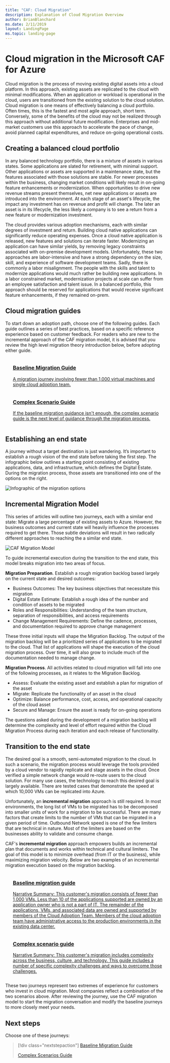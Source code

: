 ```yaml
---
title: "CAF: Cloud Migration"
description: Explanation of Cloud Migration Overview
author: BrianBlanchard
ms.date: 2/11/2019
layout: LandingPage
ms.topic: landing-page
---
```


# Cloud migration in the Microsoft CAF for Azure

Cloud migration is the process of moving existing digital assets into a cloud platform. In this approach, existing assets are replicated to the cloud with minimal modifications. When an application or workload is operational in the cloud, users are transitioned from the existing solution to the cloud solution. Cloud migration is one means of effectively balancing a cloud portfolio. Often times, this is the fastest and most agile approach, short term. Conversely, some of the benefits of the cloud may not be realized through this approach without additional future modification. Enterprises and mid-market customers use this approach to accelerate the pace of change, avoid planned capital expenditures, and reduce on-going operational costs.

## Creating a balanced cloud portfolio

In any balanced technology portfolio, there is a mixture of assets in various states. Some applications are slated for retirement, with minimal support. Other applications or assets are supported in a maintenance state, but the features associated with those solutions are stable. For newer processes within the business,  changing market conditions will likely result in on-going feature enhancements or modernization. When opportunities to drive new revenue streams present themselves, net new applications or assets are introduced into the environment. At each stage of an asset's lifecycle, the impact any investment has on revenue and profit will change. The later an asset is in its lifecycle, the less likely a company is to see a return from a new feature or modernization investment.

The cloud provides various adoption mechanisms, each with similar degrees of investment and return. Building cloud native applications can significantly reduce operating expenses. Once a cloud native application is released, new features and solutions can iterate faster. Modernizing an application can have similar yields, by removing legacy constraints associated with on-premise development models. Unfortunately, these two approaches are labor-intensive and have a strong dependency on the size, skill, and experience of software development teams. Sadly, there is commonly a labor misalignment. The people with the skills and talent to modernize applications would much rather be building new applications. In a labor constrained market, modernization projects at scale can suffer from an employee satisfaction and talent issue. In a balanced portfolio, this approach should be reserved for applications that would receive significant feature enhancements, if they remained on-prem.

## Cloud migration guides

To start down an adoption path, choose one of the following guides. Each guide outlines a series of best practices, based on a specific reference experience based on customer feedback. For readers who are new to the incremental approach of the CAF migration model, it is advised that you review the high level migration theory introduction below, before adopting either guide.

<!-- markdownlint-disable MD033 -->

<ul class="panelContent cardsZ">
<li style="display: flex; flex-direction: column;">
    <a href="./simple-path/overview.md" style="display: flex; flex-direction: column; flex: 1 0 auto;">
        <div class="cardSize" style="flex: 1 0 auto; display: flex;">
            <div class="cardPadding" style="display: flex;">
                <div class="card">
                    <div class="cardText">
                        <h3>Baseline Migration Guide</h3>
                        <p>A migration journey involving fewer than 1,000 virtual machines and single cloud adoption team.</p>
                    </div>
                </div>
            </div>
        </div>
    </a>
</li>
<li style="display: flex; flex-direction: column;">
    <a href="./large-enterprise/overview.md" style="display: flex; flex-direction: column; flex: 1 0 auto;">
        <div class="cardSize" style="flex: 1 0 auto; display: flex;">
            <div class="cardPadding" style="display: flex;">
                <div class="card">
                    <div class="cardText">
                        <h3>Complex Scenario Guide</h3>
                        <p>If the baseline migration guidance isn't enough, the complex scenario guide is the next level of guidance through the migration process.</p>
                    </div>
                </div>
            </div>
        </div>
    </a>
</li>
</ul>

<!-- markdownlint-enable MD033 -->

## Establishing an end state

A journey without a target destination is just wandering. It’s important to establish a rough vision of the end state before taking the first step. The infographic below outlines a starting point consisting of existing applications, data, and infrastructure, which defines the Digital Estate. During the migration process, those assets are transitioned into one of the options on the right.

![Infographic of the migration options](../_images/migration/migration-options.png)

## Incremental Migration Model

This series of articles will outline two journeys, each with a similar end state: Migrate a large percentage of existing assets to Azure. However, the business outcomes and current state will heavily influence the processes required to get there. Those subtle deviations will result in two radically different approaches to reaching the a similar end state.

![CAF Migration Model](../_images/operational-transformation-migrate.png)

To guide incremental execution during the transition to the end state, this model breaks migration into two areas of focus.

**Migration Preparation**. Establish a rough migration backlog based largely on the current state and desired outcomes:

- Business Outcomes: The key business objectives that necessitate this migration
- Digital Estate Estimate: Establish a rough idea of the number and condition of assets to be migrated
- Roles and Responsibilities: Understanding of the team structure, separation of responsibilities, and access requirements
- Change Management Requirements: Define the cadence, processes, and documentation required to approve change management

These three initial inputs will shape the Migration Backlog. The output of the migration backlog will be a prioritized series of applications to be migrated to the cloud. That list of applications will shape the execution of the cloud migration process. Over time, it will also grow to include much of the documentation needed to manage change.

**Migration Process**. All activities related to cloud migration will fall into one of the following processes, as it relates to the Migration Backlog.

- Assess: Evaluate the existing asset and establish a plan for migration of the asset
- Migrate: Replicate the functionality of an asset in the cloud
- Optimize: Balance performance, cost, access, and operational capacity of the cloud asset
- Secure and Manage: Ensure the asset is ready for on-going operations

The questions asked during the development of a migration backlog will determine the complexity and level of effort required within the Cloud Migration Process during each iteration and each release of functionality.

## Transition to the end state

The desired goal is a smooth, semi-automated migration to the cloud. In such a scenario, the migration process would leverage the tools provided by a cloud vendor to rapidly replicate and stage assets in the cloud. Once verified a simple network change would re-route users to the cloud solution. For many use cases, the technology to reach this desired goal is largely available. There are tested cases that demonstrate the speed at which 10,000 VMs can be replicated into Azure.

Unfortunately, an **incremental migration** approach is still required. In most environments, the long list of VMs to be migrated has to be decomposed into smaller units of work for a migration to be successful. There are many factors that create limits to the number of VMs that can be migrated in a given period of time. Outbound Network speed is one of the few limiters that are technical in nature. Most of the limiters are based on the businesses ability to validate and consume change.

CAF's **incremental migration** approach empowers builds an incremental plan that documents and works within technical and cultural limiters. The goal of this model is to minimize overhead (from IT or the business), while maximizing migration velocity. Below are two examples of an incremental migration execution based on the migration backlog.

<!-- TODO: 
    Describe the paths, focusing on key differences
    Show an image of the decomposition of the Migration Backlog into Releases and or Iterations
    Describe the current state that suggested that path
     -->

<!-- TODO: 
## Choosing the right journey

The following two journeys outline migration experiences aligned to the narrative of two fictional customers. Choose the journey that best aligns to your current objectives and constraints to establish a baseline for your own migration plan.

**Simple Migration**: Rapid migration approach with little overhead.

Narrative Summary: This approach consists of fewer than 1,000 VMs. Less than 10 of the applications supported are owned by an application owner who is not a part of IT. The remainder of the applications, VMs, and associated data are owned and supported by members of the Cloud Adoption Team. Members of the cloud adoption team have administrative access to the production environments in the existing data center.

![Example of Incremental migration evolutions](../../_images/migration/incremental-migration-example.png)

**Complex Migration**: Longer term migration with greater rigor in areas of change management, and deeper process controls

Narrative Summary: This approach consists of fewer than 10,000 VMs. Applications are supported by a number of business and IT Application Owners. Central IT has established governance best practices, but prioritizes innovation over control. Administrative access to production environments is dispersed across business units to create separation of responsibility. 

![Example of Incremental migration evolutions](../../_images/migration/incremental-migration-example.png)

-->

<!-- markdownlint-disable MD033 -->

<ul class="panelContent cardsZ">
<li style="display: flex; flex-direction: column;">
    <a href="./simple-migration/index.md" style="display: flex; flex-direction: column; flex: 1 0 auto;">
        <div class="cardSize" style="flex: 1 0 auto; display: flex;">
            <div class="cardPadding" style="display: flex;">
                <div class="card">
                    <div class="cardText">
                        <h3>Baseline migration guide</h3>
                        <p>Narrative Summary: This customer's migration consists of fewer than 1,000 VMs. Less than 10 of the applications supported are owned by an application owner who is not a part of IT. The remainder of the applications, VMs, and associated data are owned and supported by members of the Cloud Adoption Team. Members of the cloud adoption team have administrative access to the production environments in the existing data center.</p>
                    </div>
                </div>
            </div>
        </div>
    </a>
</li>
<li style="display: flex; flex-direction: column;">
    <a href="./complex-migration/index.md" style="display: flex; flex-direction: column; flex: 1 0 auto;">
        <div class="cardSize" style="flex: 1 0 auto; display: flex;">
            <div class="cardPadding" style="display: flex;">
                <div class="card">
                    <div class="cardText">
                        <h3>Complex scenario guide</h3>
                        <p>Narrative Summary: This customer's migration includes complexity across the business, culture, and technology. This guide includes a number of specific complexity challenges and ways to overcome those challenges.</p>
                    </div>
                </div>
            </div>
        </div>
    </a>
</li>
</ul>

<!-- markdownlint-enable MD033 -->

These two journeys represent two extremes of experience for customers who invest in cloud migration. Most companies reflect a combination of the two scenarios above. After reviewing the journey, use the CAF migration model to start the migration conversation and modify the baseline journeys to more closely meet your needs.

## Next steps

Choose one of these journeys:

> [!div class="nextstepaction"]
> [Baseline Migration Guide](./baseline-migration-guide/index.md)
>
> [Complex Scenarios Guide](./complex-scenarios/index.md)
